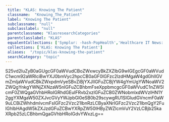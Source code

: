 ```yaml
--- 
 title: "KLAS: Knowing The Patient" 
 classname:  "Knowing_The_Patient" 
 label: "Knowing The Patient" 
 subclassname: "null" 
 subclasslabel: "null" 
 parentclassname: "KlasresearchCategories" 
 parentclasslabel: "KLAS" 
 equalentCollections: ['Symplur: -hash-PopHealth','Healthcare IT News: Patient-Generated Health Data'] 
 collections: ['KLAS: Knowing The Patient']
 aliases:  "/topic/klas-knowing-the-patient"  
 searchCategory: "topic" 
---
```

S25vd2luZyB0aGUgcGF0aWVudCBoZWxwcyBkZXZlbG9wIGEgcGF0aWVudC1wcm92aWRlciBwYXJ0bmVyc2hpcCB0aGF0IGFzc2lzdHMgaW4gdGhlIGVmZmljaWVudCBkZWxpdmVyeSBvZiBjYXJlIGFuZCBjYW4gYmUgYWNoaWV2ZWQgYnkgYWNjZXNzaW5nIGFuZCBhbmFseXppbmcgcGF0aWVudC1nZW5lcmF0ZWQgaGVhbHRoIGRhdGEuIFRvb2xzIGFuZCB0ZWNobmlxdWVzIHN1Y2ggYXMgaW50ZXJvcGVyYWJpbGl0eSB0b29scywgRU1SIGludGVncmF0aW9uLCBiZWhhdmlvcmFsIGFzc2Vzc21lbnRzLCByaXNrIGFzc2Vzc21lbnQgY2FuIGhlbHAgdW5kZXJzdGFuZCBwYXRpZW50IHByZWZlcmVuY2VzLCBjb25kaXRpb25zLCBhbmQgaGVhbHRoIGdvYWxzLg==